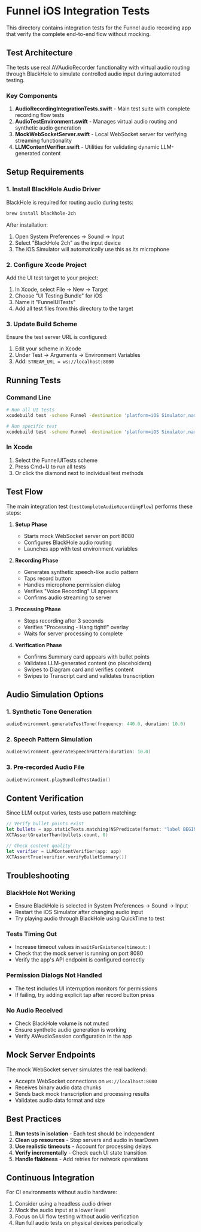 # Funnel iOS Integration Tests

This directory contains integration tests for the Funnel audio recording app that verify the complete end-to-end flow without mocking.

## Test Architecture

The tests use real AVAudioRecorder functionality with virtual audio routing through BlackHole to simulate controlled audio input during automated testing.

### Key Components

1. **AudioRecordingIntegrationTests.swift** - Main test suite with complete recording flow tests
2. **AudioTestEnvironment.swift** - Manages virtual audio routing and synthetic audio generation
3. **MockWebSocketServer.swift** - Local WebSocket server for verifying streaming functionality
4. **LLMContentVerifier.swift** - Utilities for validating dynamic LLM-generated content

## Setup Requirements

### 1. Install BlackHole Audio Driver

BlackHole is required for routing audio during tests:

```bash
brew install blackhole-2ch
```

After installation:
1. Open System Preferences → Sound → Input
2. Select "BlackHole 2ch" as the input device
3. The iOS Simulator will automatically use this as its microphone

### 2. Configure Xcode Project

Add the UI test target to your project:

1. In Xcode, select File → New → Target
2. Choose "UI Testing Bundle" for iOS
3. Name it "FunnelUITests"
4. Add all test files from this directory to the target

### 3. Update Build Scheme

Ensure the test server URL is configured:

1. Edit your scheme in Xcode
2. Under Test → Arguments → Environment Variables
3. Add: `STREAM_URL = ws://localhost:8080`

## Running Tests

### Command Line

```bash
# Run all UI tests
xcodebuild test -scheme Funnel -destination 'platform=iOS Simulator,name=iPhone 15'

# Run specific test
xcodebuild test -scheme Funnel -destination 'platform=iOS Simulator,name=iPhone 15' -only-testing:FunnelUITests/AudioRecordingIntegrationTests/testCompleteAudioRecordingFlow
```

### In Xcode

1. Select the FunnelUITests scheme
2. Press Cmd+U to run all tests
3. Or click the diamond next to individual test methods

## Test Flow

The main integration test (`testCompleteAudioRecordingFlow`) performs these steps:

1. **Setup Phase**
   - Starts mock WebSocket server on port 8080
   - Configures BlackHole audio routing
   - Launches app with test environment variables

2. **Recording Phase**
   - Generates synthetic speech-like audio pattern
   - Taps record button
   - Handles microphone permission dialog
   - Verifies "Voice Recording" UI appears
   - Confirms audio streaming to server

3. **Processing Phase**
   - Stops recording after 3 seconds
   - Verifies "Processing - Hang tight!" overlay
   - Waits for server processing to complete

4. **Verification Phase**
   - Confirms Summary card appears with bullet points
   - Validates LLM-generated content (no placeholders)
   - Swipes to Diagram card and verifies content
   - Swipes to Transcript card and validates transcription

## Audio Simulation Options

### 1. Synthetic Tone Generation
```swift
audioEnvironment.generateTestTone(frequency: 440.0, duration: 10.0)
```

### 2. Speech Pattern Simulation
```swift
audioEnvironment.generateSpeechPattern(duration: 10.0)
```

### 3. Pre-recorded Audio File
```swift
audioEnvironment.playBundledTestAudio()
```

## Content Verification

Since LLM output varies, tests use pattern matching:

```swift
// Verify bullet points exist
let bullets = app.staticTexts.matching(NSPredicate(format: "label BEGINSWITH %@", "•"))
XCTAssertGreaterThan(bullets.count, 0)

// Check content quality
let verifier = LLMContentVerifier(app: app)
XCTAssertTrue(verifier.verifyBulletSummary())
```

## Troubleshooting

### BlackHole Not Working
- Ensure BlackHole is selected in System Preferences → Sound → Input
- Restart the iOS Simulator after changing audio input
- Try playing audio through BlackHole using QuickTime to test

### Tests Timing Out
- Increase timeout values in `waitForExistence(timeout:)`
- Check that the mock server is running on port 8080
- Verify the app's API endpoint is configured correctly

### Permission Dialogs Not Handled
- The test includes UI interruption monitors for permissions
- If failing, try adding explicit tap after record button press

### No Audio Received
- Check BlackHole volume is not muted
- Ensure synthetic audio generation is working
- Verify AVAudioSession configuration in the app

## Mock Server Endpoints

The mock WebSocket server simulates the real backend:

- Accepts WebSocket connections on `ws://localhost:8080`
- Receives binary audio data chunks
- Sends back mock transcription and processing results
- Validates audio data format and size

## Best Practices

1. **Run tests in isolation** - Each test should be independent
2. **Clean up resources** - Stop servers and audio in tearDown
3. **Use realistic timeouts** - Account for processing delays
4. **Verify incrementally** - Check each UI state transition
5. **Handle flakiness** - Add retries for network operations

## Continuous Integration

For CI environments without audio hardware:

1. Consider using a headless audio driver
2. Mock the audio input at a lower level
3. Focus on UI flow testing without audio verification
4. Run full audio tests on physical devices periodically